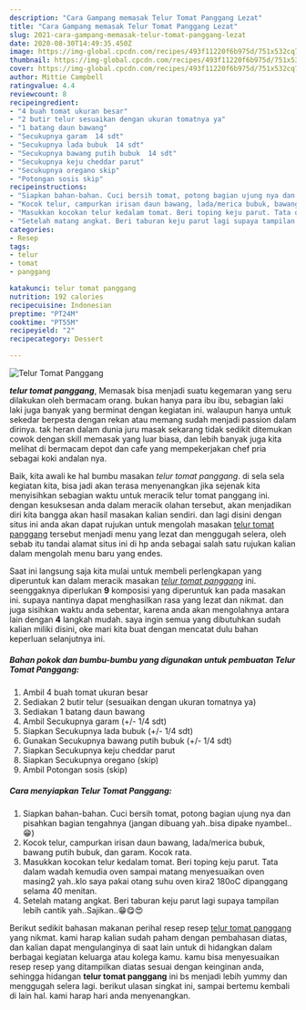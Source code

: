 ```yaml
---
description: "Cara Gampang memasak Telur Tomat Panggang Lezat"
title: "Cara Gampang memasak Telur Tomat Panggang Lezat"
slug: 2021-cara-gampang-memasak-telur-tomat-panggang-lezat
date: 2020-08-30T14:49:35.450Z
image: https://img-global.cpcdn.com/recipes/493f11220f6b975d/751x532cq70/telur-tomat-panggang-foto-resep-utama.jpg
thumbnail: https://img-global.cpcdn.com/recipes/493f11220f6b975d/751x532cq70/telur-tomat-panggang-foto-resep-utama.jpg
cover: https://img-global.cpcdn.com/recipes/493f11220f6b975d/751x532cq70/telur-tomat-panggang-foto-resep-utama.jpg
author: Mittie Campbell
ratingvalue: 4.4
reviewcount: 8
recipeingredient:
- "4 buah tomat ukuran besar"
- "2 butir telur sesuaikan dengan ukuran tomatnya ya"
- "1 batang daun bawang"
- "Secukupnya garam  14 sdt"
- "Secukupnya lada bubuk  14 sdt"
- "Secukupnya bawang putih bubuk  14 sdt"
- "Secukupnya keju cheddar parut"
- "Secukupnya oregano skip"
- "Potongan sosis skip"
recipeinstructions:
- "Siapkan bahan-bahan. Cuci bersih tomat, potong bagian ujung nya dan pisahkan bagian tengahnya (jangan dibuang yah..bisa dipake nyambel..😁)"
- "Kocok telur, campurkan irisan daun bawang, lada/merica bubuk, bawang putih bubuk, dan garam. Kocok rata."
- "Masukkan kocokan telur kedalam tomat. Beri toping keju parut. Tata dalam wadah kemudia oven sampai matang menyesuaikan oven masing2 yah..klo saya pakai otang suhu oven kira2 180oC dipanggang selama 40 menitan."
- "Setelah matang angkat. Beri taburan keju parut lagi supaya tampilan lebih cantik yah..Sajikan..😁😋😍"
categories:
- Resep
tags:
- telur
- tomat
- panggang

katakunci: telur tomat panggang 
nutrition: 192 calories
recipecuisine: Indonesian
preptime: "PT24M"
cooktime: "PT55M"
recipeyield: "2"
recipecategory: Dessert

---
```



![Telur Tomat Panggang](https://img-global.cpcdn.com/recipes/493f11220f6b975d/751x532cq70/telur-tomat-panggang-foto-resep-utama.jpg)

<b><i>telur tomat panggang</i></b>, Memasak bisa menjadi suatu kegemaran yang seru dilakukan oleh bermacam orang. bukan hanya para ibu ibu, sebagian laki laki juga banyak yang berminat dengan kegiatan ini. walaupun hanya untuk sekedar berpesta dengan rekan atau memang sudah menjadi passion dalam dirinya. tak heran dalam dunia juru masak sekarang tidak sedikit ditemukan cowok dengan skill memasak yang luar biasa, dan lebih banyak juga kita melihat di bermacam depot dan cafe yang mempekerjakan chef pria sebagai koki andalan nya.

Baik, kita awali ke hal bumbu masakan <i>telur tomat panggang</i>. di sela sela kegiatan kita, bisa jadi akan terasa menyenangkan jika sejenak kita menyisihkan sebagian waktu untuk meracik telur tomat panggang ini. dengan kesuksesan anda dalam meracik olahan tersebut, akan menjadikan diri kita bangga akan hasil masakan kalian sendiri. dan lagi disini dengan situs ini anda akan dapat rujukan untuk mengolah masakan <u>telur tomat panggang</u> tersebut menjadi menu yang lezat dan menggugah selera, oleh sebab itu tandai alamat situs ini di hp anda sebagai salah satu rujukan kalian dalam mengolah menu baru yang endes.




Saat ini langsung saja kita mulai untuk membeli perlengkapan yang diperuntuk kan dalam meracik masakan <u><i>telur tomat panggang</i></u> ini. seenggaknya diperlukan <b>9</b> komposisi yang diperuntuk kan pada masakan ini. supaya nantinya dapat menghasilkan rasa yang lezat dan nikmat. dan juga sisihkan waktu anda sebentar, karena anda akan mengolahnya antara lain dengan <b>4</b> langkah mudah. saya ingin semua yang dibutuhkan sudah kalian miliki disini, oke mari kita buat dengan mencatat dulu bahan keperluan selanjutnya ini.

<!--inarticleads1-->

##### Bahan pokok dan bumbu-bumbu yang digunakan untuk pembuatan Telur Tomat Panggang:

1. Ambil 4 buah tomat ukuran besar
1. Sediakan 2 butir telur (sesuaikan dengan ukuran tomatnya ya)
1. Sediakan 1 batang daun bawang
1. Ambil Secukupnya garam (+/- 1/4 sdt)
1. Siapkan Secukupnya lada bubuk (+/- 1/4 sdt)
1. Gunakan Secukupnya bawang putih bubuk (+/- 1/4 sdt)
1. Siapkan Secukupnya keju cheddar parut
1. Siapkan Secukupnya oregano (skip)
1. Ambil Potongan sosis (skip)




<!--inarticleads2-->

##### Cara menyiapkan Telur Tomat Panggang:

1. Siapkan bahan-bahan. Cuci bersih tomat, potong bagian ujung nya dan pisahkan bagian tengahnya (jangan dibuang yah..bisa dipake nyambel..😁)
1. Kocok telur, campurkan irisan daun bawang, lada/merica bubuk, bawang putih bubuk, dan garam. Kocok rata.
1. Masukkan kocokan telur kedalam tomat. Beri toping keju parut. Tata dalam wadah kemudia oven sampai matang menyesuaikan oven masing2 yah..klo saya pakai otang suhu oven kira2 180oC dipanggang selama 40 menitan.
1. Setelah matang angkat. Beri taburan keju parut lagi supaya tampilan lebih cantik yah..Sajikan..😁😋😍




Berikut sedikit bahasan makanan perihal resep resep <u>telur tomat panggang</u> yang nikmat. kami harap kalian sudah paham dengan pembahasan diatas, dan kalian dapat mengulanginya di saat lain untuk di hidangkan dalam berbagai kegiatan keluarga atau kolega kamu. kamu bisa menyesuaikan resep resep yang ditampilkan diatas sesuai dengan keinginan anda, sehingga hidangan <b>telur tomat panggang</b> ini bs menjadi lebih yummy dan menggugah selera lagi. berikut ulasan singkat ini, sampai bertemu kembali di lain hal. kami harap hari anda menyenangkan.
